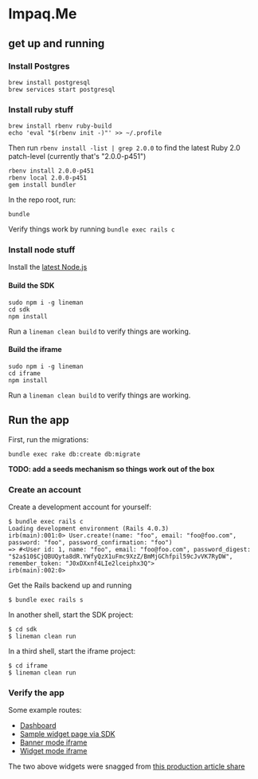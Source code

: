 # Impaq.Me

## get up and running

### Install Postgres

```
brew install postgresql
brew services start postgresql
```

### Install ruby stuff
```
brew install rbenv ruby-build
echo 'eval "$(rbenv init -)"' >> ~/.profile
```

Then run `rbenv install -list | grep 2.0.0` to find the latest Ruby 2.0 patch-level (currently that's "2.0.0-p451")

```
rbenv install 2.0.0-p451
rbenv local 2.0.0-p451
gem install bundler
```

In the repo root, run:

```
bundle
```

Verify things work by running `bundle exec rails c`

### Install node stuff

Install the [latest Node.js](http://nodejs.org)

#### Build the SDK

```
sudo npm i -g lineman
cd sdk
npm install
```

Run a `lineman clean build` to verify things are working.

#### Build the iframe

```
sudo npm i -g lineman
cd iframe
npm install
```

Run a `lineman clean build` to verify things are working.

## Run the app

First, run the migrations:

```
bundle exec rake db:create db:migrate
```

**TODO: add a seeds mechanism so things work out of the box**


### Create an account

Create a development account for yourself:

```
$ bundle exec rails c
Loading development environment (Rails 4.0.3)
irb(main):001:0> User.create!(name: "foo", email: "foo@foo.com", password: "foo", password_confirmation: "foo")
=> #<User id: 1, name: "foo", email: "foo@foo.com", password_digest: "$2a$10$CjQBUQyta8dR.YWfyQzX1uFmc9XzZ/BmMjGChfpil59cJvVK7RyDW", remember_token: "J0xDXxnf4LIe2lceiphx3Q">
irb(main):002:0>
```

Get the Rails backend up and running

```
$ bundle exec rails s
```

In another shell, start the SDK project:

```
$ cd sdk
$ lineman clean run
```

In a third shell, start the iframe project:

```
$ cd iframe
$ lineman clean run
```

### Verify the app

Some example routes:

* [Dashboard](http://localhost:3000/dashboard)
* [Sample widget page via SDK](http://localhost:8001/)
* [Banner mode iframe](http://localhost:8000/iframe?mode=banner&article_url=http%3A%2F%2Fvoiceofsandiego.org%2F2014%2F05%2F27%2Fmorning-report-the-lawyer-developers-love-to-hate%2F&article_title=Morning%20Report%3A%20The%20Lawyer%20Developers%20Love%20to%20Hate%20%7C%20Voice%20of%20San%20Diego)
* [Widget mode iframe](http://localhost:8000/iframe?mode=widget&article_url=http%3A%2F%2Fvoiceofsandiego.org%2F2014%2F05%2F27%2Fmorning-report-the-lawyer-developers-love-to-hate%2F&article_title=Morning%20Report%3A%20The%20Lawyer%20Developers%20Love%20to%20Hate%20%7C%20Voice%20of%20San%20Diego)

The two above widgets were snagged from [this production article share](http://voiceofsandiego.org/2014/05/27/morning-report-the-lawyer-developers-love-to-hate/?shared_via_impaq_me=true&utm_campaign=52e91025373635000ffa0200&utm_medium=social&utm_source=impaqme)

